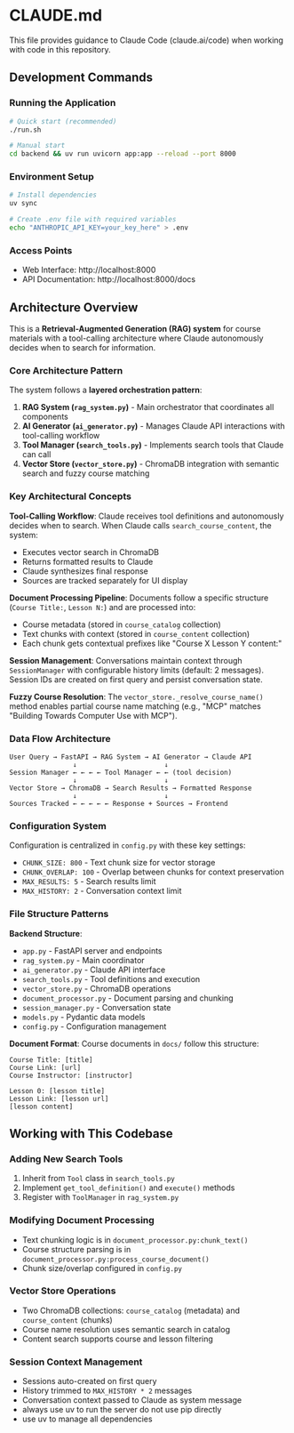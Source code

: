 # CLAUDE.md

This file provides guidance to Claude Code (claude.ai/code) when working with code in this repository.

## Development Commands

### Running the Application
```bash
# Quick start (recommended)
./run.sh

# Manual start
cd backend && uv run uvicorn app:app --reload --port 8000
```

### Environment Setup
```bash
# Install dependencies
uv sync

# Create .env file with required variables
echo "ANTHROPIC_API_KEY=your_key_here" > .env
```

### Access Points
- Web Interface: http://localhost:8000  
- API Documentation: http://localhost:8000/docs

## Architecture Overview

This is a **Retrieval-Augmented Generation (RAG) system** for course materials with a tool-calling architecture where Claude autonomously decides when to search for information.

### Core Architecture Pattern

The system follows a **layered orchestration pattern**:

1. **RAG System (`rag_system.py`)** - Main orchestrator that coordinates all components
2. **AI Generator (`ai_generator.py`)** - Manages Claude API interactions with tool-calling workflow
3. **Tool Manager (`search_tools.py`)** - Implements search tools that Claude can call
4. **Vector Store (`vector_store.py`)** - ChromaDB integration with semantic search and fuzzy course matching

### Key Architectural Concepts

**Tool-Calling Workflow**: Claude receives tool definitions and autonomously decides when to search. When Claude calls `search_course_content`, the system:
- Executes vector search in ChromaDB
- Returns formatted results to Claude  
- Claude synthesizes final response
- Sources are tracked separately for UI display

**Document Processing Pipeline**: Documents follow a specific structure (`Course Title:`, `Lesson N:`) and are processed into:
- Course metadata (stored in `course_catalog` collection)
- Text chunks with context (stored in `course_content` collection)
- Each chunk gets contextual prefixes like "Course X Lesson Y content:"

**Session Management**: Conversations maintain context through `SessionManager` with configurable history limits (default: 2 messages). Session IDs are created on first query and persist conversation state.

**Fuzzy Course Resolution**: The `vector_store._resolve_course_name()` method enables partial course name matching (e.g., "MCP" matches "Building Towards Computer Use with MCP").

### Data Flow Architecture

```
User Query → FastAPI → RAG System → AI Generator → Claude API
                ↓                      ↓
Session Manager ← ← ← ← Tool Manager ← ← (tool decision)
                ↓                      ↓
Vector Store → ChromaDB → Search Results → Formatted Response
                ↓                      ↓
Sources Tracked ← ← ← ← ← Response + Sources → Frontend
```

### Configuration System

Configuration is centralized in `config.py` with these key settings:
- `CHUNK_SIZE: 800` - Text chunk size for vector storage
- `CHUNK_OVERLAP: 100` - Overlap between chunks for context preservation
- `MAX_RESULTS: 5` - Search results limit
- `MAX_HISTORY: 2` - Conversation context limit

### File Structure Patterns

**Backend Structure**:
- `app.py` - FastAPI server and endpoints
- `rag_system.py` - Main coordinator 
- `ai_generator.py` - Claude API interface
- `search_tools.py` - Tool definitions and execution
- `vector_store.py` - ChromaDB operations
- `document_processor.py` - Document parsing and chunking
- `session_manager.py` - Conversation state
- `models.py` - Pydantic data models
- `config.py` - Configuration management

**Document Format**: Course documents in `docs/` follow this structure:
```
Course Title: [title]
Course Link: [url] 
Course Instructor: [instructor]

Lesson 0: [lesson title]
Lesson Link: [lesson url]
[lesson content]
```

## Working with This Codebase

### Adding New Search Tools
1. Inherit from `Tool` class in `search_tools.py`
2. Implement `get_tool_definition()` and `execute()` methods
3. Register with `ToolManager` in `rag_system.py`

### Modifying Document Processing
- Text chunking logic is in `document_processor.py:chunk_text()`
- Course structure parsing is in `document_processor.py:process_course_document()`
- Chunk size/overlap configured in `config.py`

### Vector Store Operations
- Two ChromaDB collections: `course_catalog` (metadata) and `course_content` (chunks)
- Course name resolution uses semantic search in catalog
- Content search supports course and lesson filtering

### Session Context Management
- Sessions auto-created on first query
- History trimmed to `MAX_HISTORY * 2` messages
- Conversation context passed to Claude as system message
- always use uv to run the server do not use pip directly
- use uv to manage all dependencies
